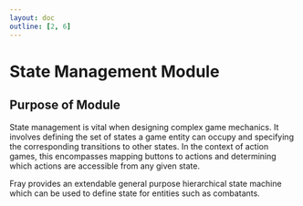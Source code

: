 ```yaml
---
layout: doc
outline: [2, 6]
---
```


# State Management Module

## Purpose of Module

State management is vital when designing complex game mechanics. It involves defining the set of states a game entity can occupy and specifying the corresponding transitions to other states. In the context of action games, this encompasses mapping buttons to actions and determining which actions are accessible from any given state.

Fray provides an extendable general purpose hierarchical state machine which can be used to define state for entities such as combatants.
